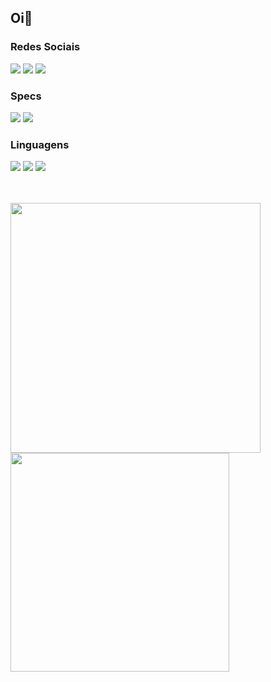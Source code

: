 ## Oi👋

### Redes Sociais
<div>
  <a href="https://www.linkedin.com/in/djeffersonalmeida/"><img src="https://img.shields.io/badge/LinkedIn-0077B5?style=for-the-badge&logo=linkedin&logoColor=white" /></a>
  <a href="https://www.instagram.com/saintdejota/"><img src="https://img.shields.io/badge/Instagram-E4405F?style=for-the-badge&logo=instagram&logoColor=white" /></a>
  <a href="https://open.spotify.com/user/12162259141"><img src="https://img.shields.io/badge/Spotify-1ED760?&style=for-the-badge&logo=spotify&logoColor=white" /></a>
</div>

### Specs
<div>
  <a href="#"><img src="https://img.shields.io/badge/Intel%20Core_i3_6th-0071C5?style=for-the-badge&logo=intel&logoColor=white"></a>
  <a href="#"><img src="https://img.shields.io/badge/NVIDIA-GTX1050-76B900?style=for-the-badge&logo=nvidia&logoColor=white"></a>
</div>

### Linguagens
<div>
  <a href="#"><img src="https://img.shields.io/badge/C-00599C?style=for-the-badge&logo=c&logoColor=white"></a>
  <a href="#"><img src="https://img.shields.io/badge/Python-FFD43B?style=for-the-badge&logo=python&logoColor=blue"></a>
  <a href="#"><img src="https://img.shields.io/badge/PHP-777BB4?style=for-the-badge&logo=php&logoColor=white"></a>
</div>

<br><br>
<img src="https://github-readme-stats.vercel.app/api?username=DjeffersonA&show_icons=true&theme=dracula&locale=pt-br" width="400"><br>
<img src="https://github-readme-stats.vercel.app/api/top-langs/?username=DjeffersonA&layout=compact&locale=pt-br" width="350"><br>

